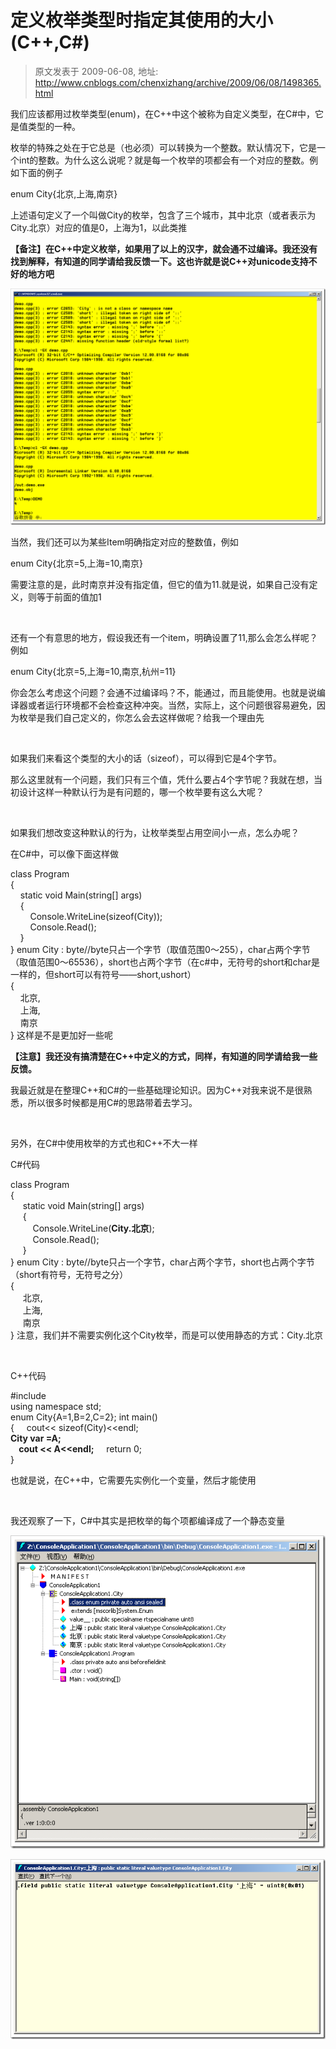 # 定义枚举类型时指定其使用的大小 (C++,C#) 
> 原文发表于 2009-06-08, 地址: http://www.cnblogs.com/chenxizhang/archive/2009/06/08/1498365.html 


我们应该都用过枚举类型(enum)，在C++中这个被称为自定义类型，在C#中，它是值类型的一种。

 枚举的特殊之处在于它总是（也必须）可以转换为一个整数。默认情况下，它是一个int的整数。为什么这么说呢？就是每一个枚举的项都会有一个对应的整数。例如下面的例子

 enum City{北京,上海,南京}

 上述语句定义了一个叫做City的枚举，包含了三个城市，其中北京（或者表示为City.北京）对应的值是0，上海为1，以此类推

 **【备注】在C++中定义枚举，如果用了以上的汉字，就会通不过编译。我还没有找到解释，有知道的同学请给我反馈一下。这也许就是说C++对unicode支持不好的地方吧**

 [![image](./images/1498365-image_thumb.png "image")](http://images.cnblogs.com/cnblogs_com/chenxizhang/WindowsLiveWriter/CC_6807/image_2.png) 

 当然，我们还可以为某些Item明确指定对应的整数值，例如

 enum City{北京=5,上海=10,南京}

 需要注意的是，此时南京并没有指定值，但它的值为11.就是说，如果自己没有定义，则等于前面的值加1

  

 还有一个有意思的地方，假设我还有一个item，明确设置了11,那么会怎么样呢？例如

 enum City{北京=5,上海=10,南京,杭州=11}

 你会怎么考虑这个问题？会通不过编译吗？不，能通过，而且能使用。也就是说编译器或者运行环境都不会检查这种冲突。当然，实际上，这个问题很容易避免，因为枚举是我们自己定义的，你怎么会去这样做呢？给我一个理由先

  

 如果我们来看这个类型的大小的话（sizeof），可以得到它是4个字节。

 那么这里就有一个问题，我们只有三个值，凭什么要占4个字节呢？我就在想，当初设计这样一种默认行为是有问题的，哪一个枚举要有这么大呢？

  

 如果我们想改变这种默认的行为，让枚举类型占用空间小一点，怎么办呢？

 在C#中，可以像下面这样做

 class Program  
{  
    static void Main(string[] args)  
    {  
        Console.WriteLine(sizeof(City));  
        Console.Read();  
    }  
} enum City : byte//byte只占一个字节（取值范围0～255），char占两个字节（取值范围0～65536），short也占两个字节（在c#中，无符号的short和char是一样的，但short可以有符号——short,ushort）  
{   
    北京,  
    上海,  
    南京  
} 这样是不是更加好一些呢

 **【注意】我还没有搞清楚在C++中定义的方式，同样，有知道的同学请给我一些反馈。**

 我最近就是在整理C++和C#的一些基础理论知识。因为C++对我来说不是很熟悉，所以很多时候都是用C#的思路带着去学习。

  

 另外，在C#中使用枚举的方式也和C++不大一样

 C#代码

 class Program  
 {  
     static void Main(string[] args)  
     {  
         Console.WriteLine(**City.北京**);  
         Console.Read();  
     }  
 }  enum City : byte//byte只占一个字节，char占两个字节，short也占两个字节（short有符号，无符号之分）  
 {   
     北京,  
     上海,  
     南京  
 } 注意，我们并不需要实例化这个City枚举，而是可以使用静态的方式：City.北京

  

 C++代码

 #include <iostream>  
using namespace std;  
enum City{A=1,B=2,C=2}; int main()  
{     cout<< sizeof(City)<<endl;  
**City var =A;  
    cout << A<<endl;**      return 0;  
}  

 也就是说，在C++中，它需要先实例化一个变量，然后才能使用

  

 我还观察了一下，C#中其实是把枚举的每个项都编译成了一个静态变量

 [![image](./images/1498365-image_thumb_1.png "image")](http://images.cnblogs.com/cnblogs_com/chenxizhang/WindowsLiveWriter/CC_6807/image_4.png) 

 [![image](./images/1498365-image_thumb_2.png "image")](http://images.cnblogs.com/cnblogs_com/chenxizhang/WindowsLiveWriter/CC_6807/image_6.png)

















